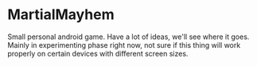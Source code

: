 # MartialMayhem
Small personal android game. Have a lot of ideas, we'll see where it goes.
Mainly in experimenting phase right now, not sure if this thing will work properly on certain devices with different screen sizes.
